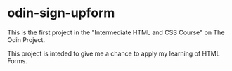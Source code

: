 # odin-sign-upform

This is the first project in the "Intermediate HTML and CSS Course" on The Odin Project.

This project is inteded to give me a chance to apply my learning of HTML Forms. 